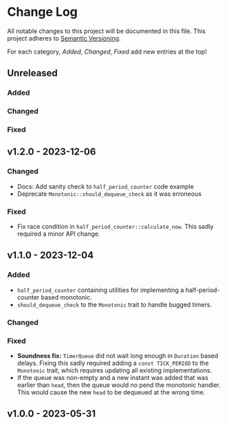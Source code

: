 # Change Log

All notable changes to this project will be documented in this file.
This project adheres to [Semantic Versioning](http://semver.org/).

For each category, *Added*, *Changed*, *Fixed* add new entries at the top!

## Unreleased

### Added

### Changed

### Fixed

## v1.2.0 - 2023-12-06

### Changed

- Docs: Add sanity check to `half_period_counter` code example
- Deprecate `Monotonic::should_dequeue_check` as it was erroneous

### Fixed

- Fix race condition in `half_period_counter::calculate_now`.
  This sadly required a minor API change.

## v1.1.0 - 2023-12-04

### Added

- `half_period_counter` containing utilities for implementing a half-period-counter based monotonic.
- `should_dequeue_check` to the `Monotonic` trait to handle bugged timers.

### Changed

### Fixed

- **Soundness fix:** `TimerQueue` did not wait long enough in `Duration` based delays. Fixing this sadly required adding a `const TICK_PERIOD` to the `Monotonic` trait, which requires updating all existing implementations.
- If the queue was non-empty and a new instant was added that was earlier than `head`, then the queue would no pend the monotonic handler. This would cause the new `head` to be dequeued at the wrong time.

## v1.0.0 - 2023-05-31
